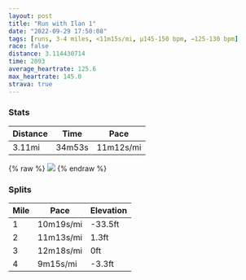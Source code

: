 ```yaml
---
layout: post
title: "Run with Ilan 1"
date: "2022-09-29 17:50:08"
tags: [runs, 3-4 miles, <11m15s/mi, μ145-150 bpm, →125-130 bpm]
race: false
distance: 3.114430714
time: 2093
average_heartrate: 125.6
max_heartrate: 145.0
strava: true
---
```


### Stats

| Distance | Time | Pace |
|----------|------|------|
|3.11mi|34m53s|11m12s/mi|

{% raw %}
<img src='https://maps.googleapis.com/maps/api/staticmap?maptype=roadmap&path=enc:ggwwFnvsbMGBAVERc@d@_@j@Sb@IFOVXp@HLVRHLNr@YfAI`@M^_@h@Fj@Md@Q\CPl@\j@h@VNRNHJ?HPNJPANM`@C`@M\B\Qt@?D^XE`@Ep@Fz@FX@TANOf@MPOj@@DfAr@^ZLTTl@b@Z^^fAp@pB~@`@Vb@TbAl@rAZ`@LTLoAMG@?EKtBD`@NJLF`@Jx@LfB^`A\jB\j@P\TvAb@YGBANHx@ZJHAF{@`CGXo@nBANFLLARUA?JALa@Lg@b@yATmBHg@JWHC|@FRA~@ZTRRB|@o@^Cf@HVP\J^GNF\D\HBJrC\?LFAn@P@AEEQK?BtDd@TN^LO[]UKHP`@Dp@\~@?`@O~@BVAjA@d@En@DR|@BDQHqDJs@?q@Dc@Bu@B[DSB?N?LJR?HETwBDK@K?KCEGA]AIGCOE@KHOC_@Q}@s@UGQM[KUKi@O[AC@I?EDKEG@gAUE?a@UyAWK?YNMf@e@n@Yl@U~@C@YEUBWHIG[?w@n@IJG@}@g@eBUcAC{@HcA@eCu@g@GcBm@yA]SM{@Ue@QOMKWMMo@[a@Ms@g@OS]M]]kBmA_@SSSgBeAyAw@a@YWMwB_BYQq@i@SYmBy@o@_@_@YRB^LdAr@^Pv@b@l@^\^|AfA&key=AIzaSyC1MId7bFpkLXNAaYhBSTb8jLyiSqzbDtM&size=800x800&markers=color:yellow|label:S|40.75652,-73.998&markers=color:green|label:F|40.757180000000005,-74.00530999999997'>
{% endraw %}

### Splits

| Mile | Pace | Elevation |
|------|------|-----------|
|1|10m19s/mi|-33.5ft|
|2|11m13s/mi|1.3ft|
|3|12m18s/mi|0ft|
|4|9m15s/mi|-3.3ft|
